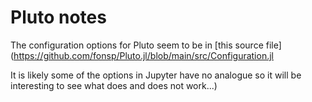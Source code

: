 # Pluto notes

The configuration options for Pluto seem to be in [this source file](https://github.com/fonsp/Pluto.jl/blob/main/src/Configuration.jl

It is likely some of the options in Jupyter have no analogue so it will be interesting to see what does and does not work...)
